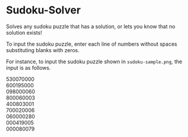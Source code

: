 # Sudoku-Solver
Solves any sudoku puzzle that has a solution, or lets you know that no solution exists!

To input the sudoku puzzle, enter each line of numbers without spaces substituting blanks with zeros.

For instance, to input the sudoku puzzle shown in `sudoku-sample.png`, the input is as follows.

530070000  
600195000  
098000060  
800060003  
400803001  
700020006  
060000280  
000419005  
000080079  
